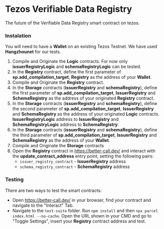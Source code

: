 # Tezos Verifiable Data Registry

The future of the Verifiable Data Registry smart contract on tezos.

### Instalation

You will need to have a **Wallet** on an existing Tezos Testnet. We have used **Hangzhounet** for our tests.

1. Compile and Originate the **Logic** contracts. For now only **issuerRegistryLogic** and **schemaRegistryLogic** can be tested.
2. In the **Registry** contract, define the first parameter of **sp.add_compilation_target**, **Registry** as the address of your **Wallet**.
3. Compile and Originate the **Registry** contract.
4. In the **Storage** contracts (**issuerRegistry** and **schemaRegistry**), define the first parameter of **sp.add_compilation_target**, **IssuerRegistry** and **SchemaRegistry** as the address of your originated **Registry** contract.
5. In the **Storage** contracts (**issuerRegistry** and **schemaRegistry**), define the second parameter of **sp.add_compilation_target**, **IssuerRegistry** and **SchemaRegistry** as the address of your originated **Logic** contracts. **IssuerRegistryLogic** address to **IssuerRegistry** and **SchemaRegistryLogic** address to **SchemaRegistry**.
6. In the **Storage** contracts (**issuerRegistry** and **schemaRegistry**), define the third parameter of **sp.add_compilation_target**, **IssuerRegistry** and **SchemaRegistry** as the address of your **Wallet**.
7. Compile and Originate the **Storage** contracts
8. Open the **Registry** contract in https://better-call.dev/ and interact with the **update_contract_address** entry point, setting the following pairs:
   - `issuer_registry_contract` - **IssuerRegistry** address
   - `schema_registry_contract` - **SchemaRegistry** address

### Testing

There are two ways to test the smart contracts:

- Open https://better-call.dev/ in your browser, find your contract and navigate to the "Interact" Tab.
- Navigate to the `test-suite` folder. Run `npm install` and then `npx parcel index.html --no-cache`. Open the URL shown in your CMD and go to "Toggle Settings", insert your **Registry** contract address and test.
